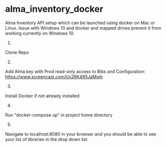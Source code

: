 # alma_inventory_docker
Alma Inventory API setup which can be launched using docker on Mac or Linux.  Issue with Windows 10 and docker and mapped drives prevent it from working currently on Windows 10.

1.
Clone Repo

2.
Add Alma key with Prod read-only access to Bibs and Configuration: https://www.screencast.com/t/x2RK4R5JaMwh

3.
Install Docker if not already installed

4. 
Run "docker-compose up" in project home directory

5.
Navigate to localhost:8080 in your browser and you should be able to see your list of libraries in the drop down list.

